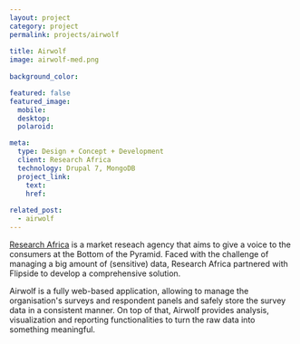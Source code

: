 ```yaml
---
layout: project
category: project
permalink: projects/airwolf
  
title: Airwolf
image: airwolf-med.png
  
background_color:

featured: false
featured_image: 
  mobile: 
  desktop: 
  polaroid:

meta: 
  type: Design + Concept + Development
  client: Research Africa
  technology: Drupal 7, MongoDB
  project_link:
    text:
    href:
  
related_post:
  - airwolf
---
```

[Research Africa](http://www.researchafrica.com) is a market reseach agency that aims to give a voice to the consumers at the Bottom of the Pyramid. Faced with the
challenge of managing a big amount of (sensitive) data, Research Africa partnered with Flipside to develop a comprehensive solution.

Airwolf is a fully web-based application, allowing to manage the organisation's surveys and respondent panels and safely store the survey data in a consistent manner. On top of that, Airwolf provides analysis, visualization and reporting functionalities to turn the raw data into something meaningful.